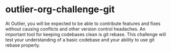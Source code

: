 # outlier-org-challenge-git
At Outlier, you will be expected to be able to contribute features and fixes without causing conflicts and other version control headaches. An important tool for keeping codebases clean is git rebase. This challenge will test your understanding of a basic codebase and your ability to use git rebase properly.

